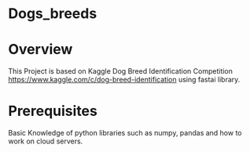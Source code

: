 # Dogs_breeds
# Overview 
This Project is based on  Kaggle Dog Breed Identification Competition https://www.kaggle.com/c/dog-breed-identification using fastai library.
# Prerequisites
Basic Knowledge of python libraries such as numpy, pandas and how to work on cloud servers.


